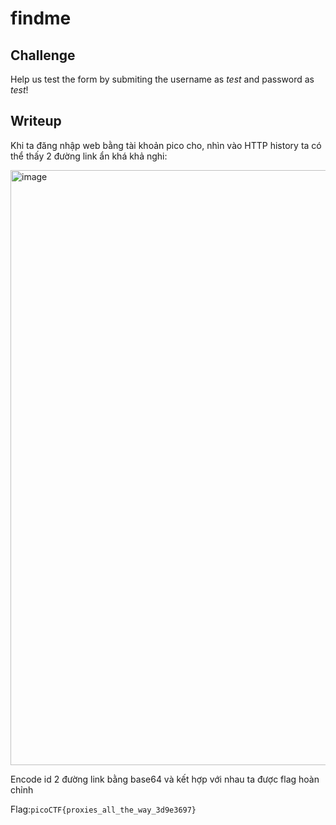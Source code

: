 # **findme**
## **Challenge**
Help us test the form by submiting the username as *test* and password as *test*!

## **Writeup**
Khi ta đăng nhập web bằng tài khoản pico cho, nhìn vào HTTP history ta có thể thấy 2 đường link ẩn khá khả nghi:

<img width="952" alt="image" src="https://user-images.githubusercontent.com/42516564/228884296-c27277fb-d2dd-43aa-a532-cd6973d58c73.png">

Encode id 2 đường link bằng base64 và kết hợp với nhau ta được flag hoàn chỉnh

Flag:`picoCTF{proxies_all_the_way_3d9e3697}`
